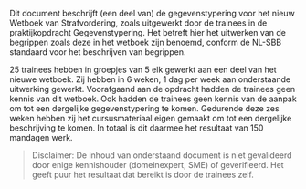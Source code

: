 Dit document beschrijft (een deel van) de gegevenstypering voor het nieuw Wetboek van Strafvordering, zoals uitgewerkt door de trainees in de praktijkopdracht Gegevenstypering. Het betreft hier het uitwerken van de begrippen zoals deze in het wetboek zijn benoemd, conform de NL-SBB standaard voor het beschrijven van begrippen.

25 trainees hebben in groepjes van 5 elk gewerkt aan een deel van het nieuwe wetboek. Zij hebben in 6 weken, 1 dag per week aan onderstaande uitwerking gewerkt. Voorafgaand aan de opdracht hadden de trainees geen kennis van dit wetboek. Ook hadden de trainees geen kennis van de aanpak om tot een dergelijke gegevenstypering te komen. Gedurende deze zes weken hebben zij het cursusmateriaal eigen gemaakt om tot een dergelijke beschrijving te komen. In totaal is dit daarmee het resultaat van 150 mandagen werk.

> Disclaimer: De inhoud van onderstaand document is niet gevalideerd door enige kennishouder (domeinexpert, SME) of geverifieerd. Het geeft puur het resultaat dat bereikt is door de trainees zelf.
